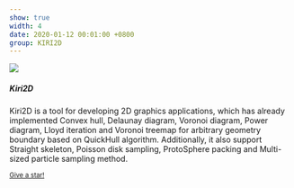 ```yaml
---
show: true
width: 4
date: 2020-01-12 00:01:00 +0800
group: KIRI2D
---
```

<div>
  <img data-src="/assets/img/kiri2d/dynamic_fracture.gif" class="lazy w-100 rounded-top" src="{{ '/assets/img/empty_300x200.png' | relative_url }}">
  <div class="card-body">
    <h5 class="card-title">Kiri2D</h5>
    <p class="card-text">
      Kiri2D is a tool for developing 2D graphics applications, which has already implemented Convex hull, Delaunay diagram, Voronoi diagram, Power diagram, Lloyd iteration and Voronoi treemap for arbitrary geometry boundary based on QuickHull algorithm. Additionally, it also support Straight skeleton, Poisson disk sampling, ProtoSphere packing and Multi-sized particle sampling method. 
    </p>
     <p class="card-text"><small><a href="https://raymondmcguire.github.io/Kiri2D/" target="_blank">Give a star!</a></small></p>
  </div>
</div>
